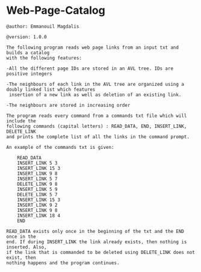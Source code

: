 # Web-Page-Catalog


    @author: Emmanouil Magdalis

    @version: 1.0.0

    The following program reads web page links from an input txt and builds a catalog
    with the following features:

    -All the different page IDs are stored in an AVL tree. IDs are positive integers

    -The neighbours of each link in the AVL tree are organized using a doubly linked list which features
     insertion of a new link as well as deletion of an existing link.

    -The neighbours are stored in increasing order

    The program reads every command from a commands txt file which will include the
    following commands (capital letters) : READ_DATA, END, INSERT_LINK, DELETE_LINK
    and prints the complete list of all the links in the command prompt.

    An example of the commands txt is given:

        READ_DATA
        INSERT_LINK 5 3
        INSERT_LINK 15 3
        INSERT_LINK 9 8
        INSERT_LINK 5 7
        DELETE_LINK 9 8
        INSERT_LINK 5 9
        DELETE_LINK 5 7
        INSERT_LINK 15 3
        INSERT_LINK 9 2
        INSERT_LINK 9 8
        INSERT_LINK 18 4
        END

    READ_DATA exists only once in the beginning of the txt and the END once in the
    end. If during INSERT_LINK the link already exists, then nothing is inserted. Also,
    if the link that is commanded to be deleted using DELETE_LINK does not exist, then
    nothing happens and the program continues.

